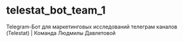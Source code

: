 # telestat_bot_team_1
Telegram-Бот для маркетинговых исследований телеграм каналов (Telestat) | Команда Людмилы Давлетовой
